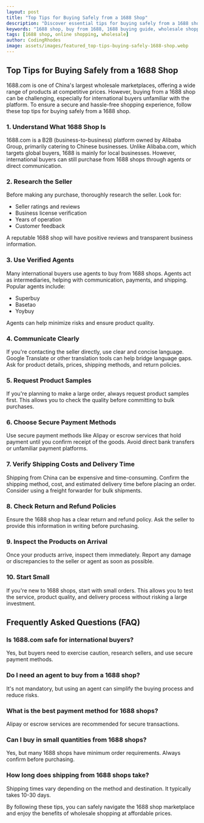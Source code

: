```yaml
---
layout: post
title: "Top Tips for Buying Safely from a 1688 Shop"
description: "Discover essential tips for buying safely from a 1688 shop, ensuring a secure and hassle-free shopping experience."
keywords: "1688 shop, buy from 1688, 1688 buying guide, wholesale shopping, safe online shopping"
tags: [1688 shop, online shopping, wholesale]
author: CodingRhodes
image: assets/images/featured_top-tips-buying-safely-1688-shop.webp
---
```


## Top Tips for Buying Safely from a 1688 Shop

1688.com is one of China's largest wholesale marketplaces, offering a wide range of products at competitive prices. However, buying from a 1688 shop can be challenging, especially for international buyers unfamiliar with the platform. To ensure a secure and hassle-free shopping experience, follow these top tips for buying safely from a 1688 shop.

### 1. Understand What 1688 Shop Is

1688.com is a B2B (business-to-business) platform owned by Alibaba Group, primarily catering to Chinese businesses. Unlike Alibaba.com, which targets global buyers, 1688 is mainly for local businesses. However, international buyers can still purchase from 1688 shops through agents or direct communication.

### 2. Research the Seller

Before making any purchase, thoroughly research the seller. Look for:
- Seller ratings and reviews
- Business license verification
- Years of operation
- Customer feedback

A reputable 1688 shop will have positive reviews and transparent business information.

### 3. Use Verified Agents

Many international buyers use agents to buy from 1688 shops. Agents act as intermediaries, helping with communication, payments, and shipping. Popular agents include:
- Superbuy
- Basetao
- Yoybuy

Agents can help minimize risks and ensure product quality.

### 4. Communicate Clearly

If you're contacting the seller directly, use clear and concise language. Google Translate or other translation tools can help bridge language gaps. Ask for product details, prices, shipping methods, and return policies.

### 5. Request Product Samples

If you're planning to make a large order, always request product samples first. This allows you to check the quality before committing to bulk purchases.

### 6. Choose Secure Payment Methods

Use secure payment methods like Alipay or escrow services that hold payment until you confirm receipt of the goods. Avoid direct bank transfers or unfamiliar payment platforms.

### 7. Verify Shipping Costs and Delivery Time

Shipping from China can be expensive and time-consuming. Confirm the shipping method, cost, and estimated delivery time before placing an order. Consider using a freight forwarder for bulk shipments.

### 8. Check Return and Refund Policies

Ensure the 1688 shop has a clear return and refund policy. Ask the seller to provide this information in writing before purchasing.

### 9. Inspect the Products on Arrival

Once your products arrive, inspect them immediately. Report any damage or discrepancies to the seller or agent as soon as possible.

### 10. Start Small

If you're new to 1688 shops, start with small orders. This allows you to test the service, product quality, and delivery process without risking a large investment.

<ins class="adsbygoogle"
     style="display:block"
     data-ad-client="ca-pub-2784742237479601"
     data-ad-slot="3760872290"
     data-ad-format="auto"
     data-full-width-responsive="true"></ins>
<script>
     (adsbygoogle = window.adsbygoogle || []).push({});
</script>

## Frequently Asked Questions (FAQ)

### Is 1688.com safe for international buyers?
Yes, but buyers need to exercise caution, research sellers, and use secure payment methods.

### Do I need an agent to buy from a 1688 shop?
It's not mandatory, but using an agent can simplify the buying process and reduce risks.

### What is the best payment method for 1688 shops?
Alipay or escrow services are recommended for secure transactions.

### Can I buy in small quantities from 1688 shops?
Yes, but many 1688 shops have minimum order requirements. Always confirm before purchasing.

### How long does shipping from 1688 shops take?
Shipping times vary depending on the method and destination. It typically takes 10-30 days.

By following these tips, you can safely navigate the 1688 shop marketplace and enjoy the benefits of wholesale shopping at affordable prices.

